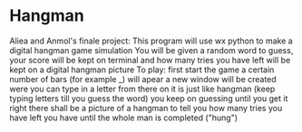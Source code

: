 Hangman
=======

Aliea and Anmol's finale project:
This program will use wx python to make a digital hangman game simulation
You will be given a random word to guess, your score will be kept on terminal and how many tries you have  left will be kept on a digital hangman picture
To play:
first start the game
a certain number of bars (for example _) will apear
a new window will be created were you can type in a letter
from there on it is just like hangman (keep typing letters till you guess the word)
you keep on guessing until you get it right
there shall be a picture of a hangman to tell you how many tries you have left
you have until the whole man is completed ("hung")
